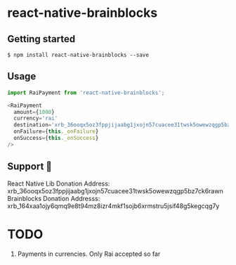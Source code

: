 
# react-native-brainblocks

## Getting started

`$ npm install react-native-brainblocks --save`

## Usage
```javascript
import RaiPayment from 'react-native-brainblocks';

<RaiPayment
  amount={1000}
  currency='rai'
  destination='xrb_36ooqx5oz3fppjijaabg1jxojn57cuacee31twsk5owewzqgp5bz7ck6rawn'
  onFailure={this._onFailure}
  onSuccess={this._onSuccess}
/>
```

## Support 💙
React Native Lib Donation Address: xrb_36ooqx5oz3fppjijaabg1jxojn57cuacee31twsk5owewzqgp5bz7ck6rawn
Brainblocks Donation Addresss: xrb_164xaa1ojy6qmq9e8t94mz8izr4mkf1sojb6xrmstru5jsif48g5kegcqg7y


# TODO
1) Payments in currencies. Only Rai accepted so far

